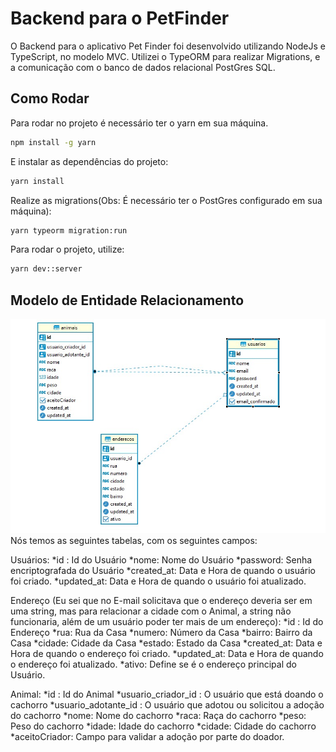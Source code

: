 # Backend para o PetFinder
O Backend para o aplicativo Pet Finder foi desenvolvido utilizando NodeJs e TypeScript, no modelo MVC. Utilizei o TypeORM para realizar Migrations, e a comunicação com o banco de dados relacional PostGres SQL.

## Como Rodar
Para rodar no projeto é necessário ter o yarn em sua máquina.
```bash
npm install -g yarn
```

E instalar as dependências do projeto:
```bash
yarn install
```

Realize as migrations(Obs: É necessário ter o PostGres configurado em sua máquina): 
```bash
yarn typeorm migration:run
```

Para rodar o projeto, utilize:
```bash
yarn dev::server
```
## Modelo de Entidade Relacionamento
![Fluxo do OCR](er.jpg "Entidade e Relacionamento")
Nós temos as seguintes tabelas, com os seguintes campos:

Usuários:
  *id : Id do Usuário
  *nome: Nome do Usuário
  *password: Senha encriptografada do Usuário
  *created_at: Data e Hora de quando o usuário foi criado.
  *updated_at: Data e Hora de quando o usuário foi atualizado.

Endereço (Eu sei que no E-mail solicitava que o endereço deveria ser em uma string, mas para relacionar a cidade com o Animal, a string não funcionaria, além de um usuário poder ter mais de um endereço):
  *id : Id do Endereço
  *rua: Rua da Casa
  *numero: Número da Casa
  *bairro: Bairro da Casa
  *cidade: Cidade da Casa
  *estado: Estado da Casa
  *created_at: Data e Hora de quando o endereço foi criado.
  *updated_at: Data e Hora de quando o endereço foi atualizado.
  *ativo: Define se é o endereço principal do Usuário.

Animal:
  *id : Id do Animal
  *usuario_criador_id : O usuário que está doando o cachorro
  *usuario_adotante_id : O usuário que adotou ou solicitou a adoção do cachorro
  *nome: Nome do cachorro
  *raca: Raça do cachorro
  *peso: Peso do cachorro
  *idade: Idade do cachorro
  *cidade: Cidade do cachorro
  *aceitoCriador: Campo para validar a adoção por parte do doador.
 

